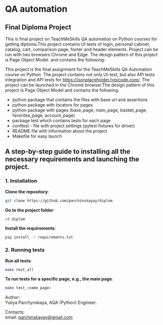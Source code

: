 # QA automation
## Final Diploma Project

This is final project on TeachMeSkills QA automation on Python courses for getting
diploma.This project contains UI tests of login, personal cabinet, catalog, cart, comparison page, footer and header
elements. Project can be run with two browsers Chrome and Edge. The design pattern of
this project is Page Object Model. 
and contains the following:

This project is the final assignment for the TeachMeSkills QA Automation course on Python. 
The project contains not only UI-test, but also API tests integration and API tests for https://jsonplaceholder.typicode.com/. The project can be launched in the Chrome browser.The design pattern of this project is Page Object Model and contains the following:

* python package that contains the files with base url and assertions
* python package with locators for pages
* python package with pages (base_page, main_page, basket_page, favorites_page, account_page)
* package test which contains tests for each page
* conftest - file with project settings (pytest fixtures for driver)
* README file with information about the project
* Makefile for easy launch

## A step-by-step guide to installing all the necessary requirements and launching the project.
### 1. Installation

**Clone the repository**:
```bash
git clone https://github.com/parchinskayay/diplom
```
**Go to the project folder**:
```bash
cd diplom
```
**Install the requirements**:
```bash
pip install -r requirements.txt
```

### 2. Running tests

**Run all tests**:
```bash
make test_all
```
**To run tests for a specific page, e.g., the main page**:
```bash
make test_<name_page>
```



Author:<br>
Yuliya Parchynskaya, AQA (Python) Engineer.

Contacts:<br>
email: parchinskayay@gmail.com





 